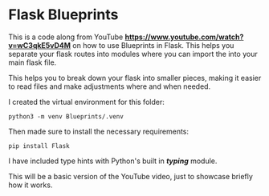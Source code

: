 # Flask Blueprints

This is a code along from YouTube **https://www.youtube.com/watch?v=wC3qkE5vD4M** on how to use Blueprints in Flask.  This helps you
separate your flask routes into modules where you can import the into your main flask file.

This helps you to break down your flask into smaller pieces, making it easier to read files and make adjustments where and when needed.

I created the virtual environment for this folder:
```
python3 -m venv Blueprints/.venv
```

Then made sure to install the necessary requirements:
```
pip install Flask
```

I have included type hints with Python's built in ***typing*** module.

This will be a basic version of the YouTube video, just to showcase briefly how it works.